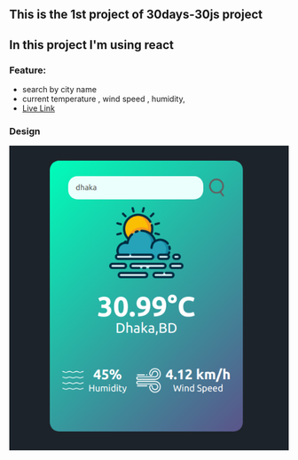## This is the 1st project of 30days-30js project
## In this project I'm using react 

### Feature:
- search by city name 
- current temperature , wind speed , humidity,
- [Live Link](https://smoggy-weather.surge.sh)



### Design 
<img src="./weather-ap.png">
